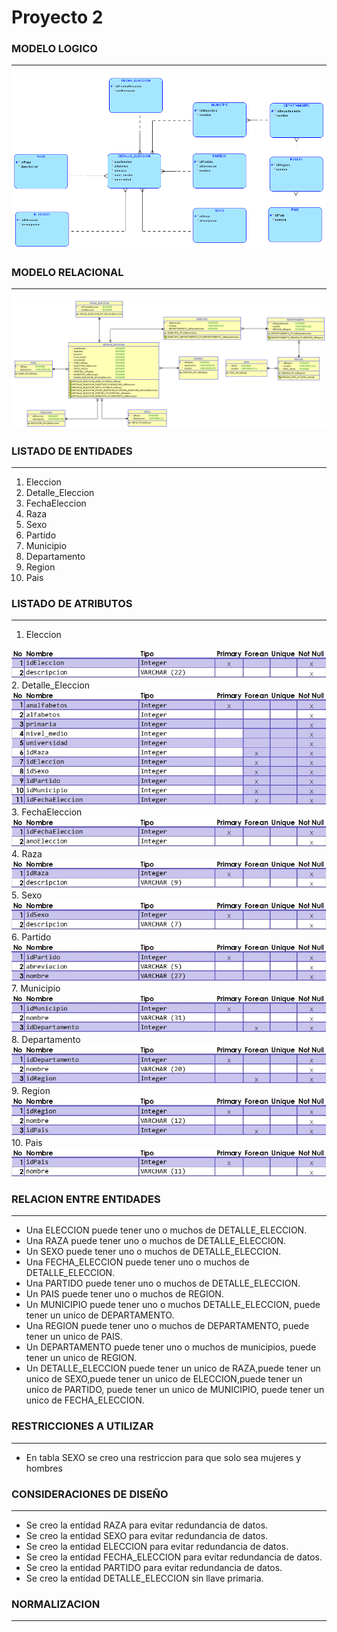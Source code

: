 # Proyecto 2


### MODELO LOGICO
---
<img src="src/ModeloLogico.png">

### MODELO RELACIONAL
---
<img src="src/ModeloRelacional.png">

### LISTADO DE ENTIDADES
---
1. Eleccion
2. Detalle_Eleccion
3. FechaEleccion
4. Raza
5. Sexo
6. Partido
7. Municipio
8. Departamento
9. Region
10. Pais

### LISTADO DE ATRIBUTOS
---
1. Eleccion
<img src="src/ELECCION.jpg">
2. Detalle_Eleccion
<img src="src/DETALLE.jpg">
3. FechaEleccion
<img src="src/FECHA.jpg">
4. Raza
<img src="src/RAZA.jpg">
5. Sexo
<img src="src/SEXO.jpg">
6. Partido
<img src="src/PARTIDO.jpg">
7. Municipio
<img src="src/MUNICIPIO.jpg">
8. Departamento
<img src="src/DEPARTAMENTO.jpg">
9. Region
<img src="src/REGION.jpg">
10. Pais
<img src="src/PAIS.jpg">

### RELACION ENTRE ENTIDADES
---
* Una ELECCION puede tener uno o muchos de DETALLE_ELECCION.
* Una RAZA puede tener uno o muchos de DETALLE_ELECCION.
* Un SEXO puede tener uno o muchos de DETALLE_ELECCION.
* Una FECHA_ELECCION puede tener uno o muchos de DETALLE_ELECCION.
* Una PARTIDO puede tener uno o muchos de DETALLE_ELECCION.
* Un PAIS puede tener uno o muchos de REGION.
* Un MUNICIPIO puede tener uno o muchos DETALLE_ELECCION, puede tener un unico de DEPARTAMENTO.
* Una REGION puede tener uno o muchos de DEPARTAMENTO, puede tener un unico de PAIS.
* Un DEPARTAMENTO puede tener uno o muchos de municipios, puede tener un unico de REGION.
* Un DETALLE_ELECCION puede tener un unico de RAZA,puede tener un unico de SEXO,puede tener un unico de ELECCION,puede tener un unico de PARTIDO, puede tener un unico de MUNICIPIO, puede tener un unico de FECHA_ELECCION.


### RESTRICCIONES A UTILIZAR
---
* En tabla SEXO se creo una restriccion para que solo sea mujeres y hombres

### CONSIDERACIONES DE DISEÑO
---
* Se creo la entidad RAZA para evitar redundancia de datos.
* Se creo la entidad SEXO para evitar redundancia de datos.
* Se creo la entidad ELECCION para evitar redundancia de datos.
* Se creo la entidad FECHA_ELECCION para evitar redundancia de datos.
* Se creo la entidad PARTIDO para evitar redundancia de datos.
* Se creo la entidad DETALLE_ELECCION sin llave primaria.

### NORMALIZACION
---
